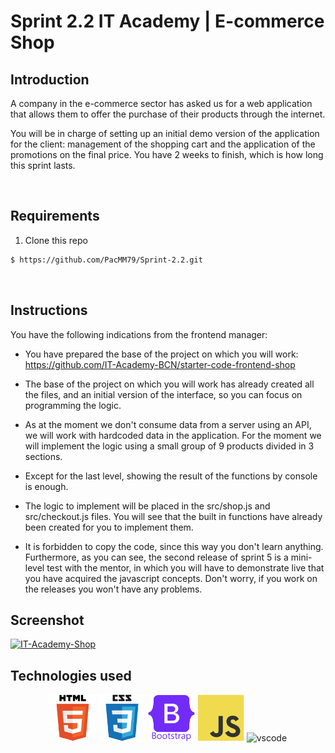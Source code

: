 # Sprint 2.2 IT Academy | E-commerce Shop

## Introduction

A company in the e-commerce sector has asked us for a web application that allows them to offer the purchase of their products through the internet.

You will be in charge of setting up an initial demo version of the application for the client: management of the shopping cart and the application of the promotions on the final price. You have 2 weeks to finish, which is how long this sprint lasts.

<br>

## Requirements

1. Clone this repo
```bash
$ https://github.com/PacMM79/Sprint-2.2.git
```

<br>

## Instructions

You have the following indications from the frontend manager:

- You have prepared the base of the project on which you will work: https://github.com/IT-Academy-BCN/starter-code-frontend-shop

- The base of the project on which you will work has already created all the files, and an initial version of the interface, so you can focus on programming the logic.

- As at the moment we don't consume data from a server using an API, we will work with hardcoded data in the application. For the moment we will implement the logic using a small group of 9 products divided in 3 sections.

- Except for the last level, showing the result of the functions by console is enough.

- The logic to implement will be placed in the src/shop.js and src/checkout.js files. You will see that the built in functions have already been created for you to implement them.

- It is forbidden to copy the code, since this way you don't learn anything. Furthermore, as you can see, the second release of sprint 5 is a mini-level test with the mentor, in which you will have to demonstrate live that you have acquired the javascript concepts. Don't worry, if you work on the releases you won't have any problems.

## Screenshot

<a href="https://ibb.co/YWtTBJv"><img src="https://i.ibb.co/7zGNtB7/IT-Academy-Shop.png" alt="IT-Academy-Shop" border="0"></a>

## Technologies used

<p align="center">
<img src="https://raw.githubusercontent.com/devicons/devicon/master/icons/html5/html5-original-wordmark.svg" alt="html5" width="75" height="75"/>
<img src="https://raw.githubusercontent.com/devicons/devicon/master/icons/css3/css3-original-wordmark.svg" alt="css3" width="75" height="75"/>
<img src="https://raw.githubusercontent.com/devicons/devicon/master/icons/bootstrap/bootstrap-plain-wordmark.svg" alt="bootstrap" width="75" height="75"/>
<img src="https://raw.githubusercontent.com/devicons/devicon/master/icons/javascript/javascript-original.svg" alt="javascript" width="75" height="75"/>
<img src="https://www.vectorlogo.zone/logos/visualstudio_code/visualstudio_code-icon.svg" alt="vscode" width="75" height="75"/>
</p>